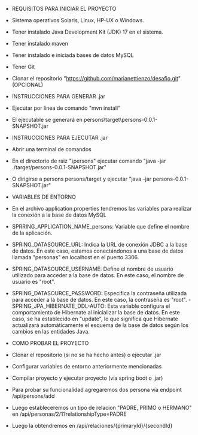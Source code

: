 
- REQUISITOS PARA INICIAR EL PROYECTO
- Sistema operativos Solaris, Linux, HP-UX o Windows.
- Tener instalado Java Development Kit (JDK) 17 en el sistema.
- Tener instalado maven
- Tener instalado e iniciada bases de datos MySQL
- Tener Git
- Clonar el repositorio "https://github.com/marianettienzo/desafio.git" (OPCIONAL)

- INSTRUCCIONES PARA GENERAR .jar
- Ejecutar por línea de comando "mvn install"
- El ejecutable se generará en persons\target\persons-0.0.1-SNAPSHOT.jar

- INSTRUCCIONES PARA EJECUTAR .jar
- Abrir una terminal de comandos
- En el directorio de raiz "\persons" ejecutar comando "java -jar ./target/persons-0.0.1-SNAPSHOT.jar"
- O dirigirse a persons persons/target y ejecutar "java -jar persons-0.0.1-SNAPSHOT.jar"

- VARIABLES DE ENTORNO
- En el archivo application.properties tendremos las variables para realizar la conexión a la base de datos MySQL
- SPRRING_APPLICATION_NAME_persons:
 Variable que define el nombre de la aplicación.
- SPRING_DATASOURCE_URL:
 Indica la URL de conexión JDBC a la base de datos. En este caso, estamos conectándonos a una base de datos llamada "personas" en localhost en el puerto 3306.
- SPRING_DATASOURCE_USERNAME:
 Define el nombre de usuario utilizado para acceder a la base de datos. En este caso, el nombre de usuario es "root".
- SPRING_DATASOURCE_PASSWORD:
 Especifica la contraseña utilizada para acceder a la base de datos. En este caso, la contraseña es "root".
-SPRING_JPA_HIBERNATE_DDL-AUTO:
Esta variable configura el comportamiento de Hibernate al inicializar la base de datos. En este caso, se ha establecido en "update", lo que significa que Hibernate actualizará automáticamente el esquema de la base de datos según los cambios en las entidades Java.

- COMO PROBAR EL PROYECTO
- Clonar el repositorio (si no se ha hecho antes) o ejecutar .jar
- Configurar variables de entorno anteriormente mencionadas
- Compilar proyecto y ejecutar proyecto (vía spring boot o .jar)
- Para probar su funcionalidad agregaremos dos persona vía endpoint /api/persons/add
- Luego estableceremos un tipo de relacion "PADRE, PRIMO o HERMANO" en /api/personas/2/1?relationshipType=PADRE
- Luego la obtendremos en /api/relaciones/{primaryId}/{secondId}